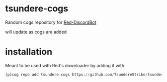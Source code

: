 # tsundere-cogs

Random cogs repository for [Red-DiscordBot](https://github.com/Twentysix26/Red-DiscordBot) 

will update as cogs are added

# installation
Meant to be used with Red's downloader by adding it with:

```python
[p]cog repo add tsundere-cogs https://github.com/TsundereStrike/tsundere-cogs
```

